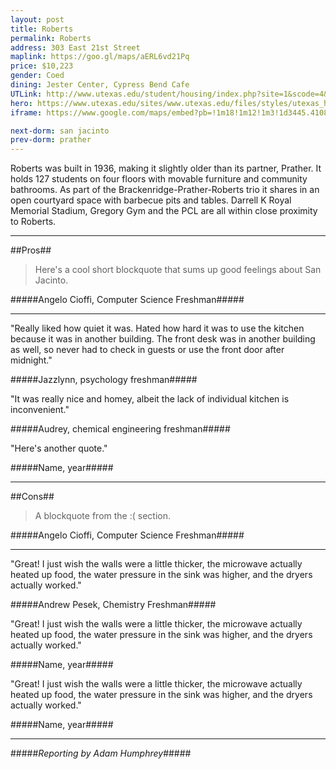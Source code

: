```yaml
---
layout: post
title: Roberts
permalink: Roberts
address: 303 East 21st Street
maplink: https://goo.gl/maps/aERL6vd21Pq
price: $10,223
gender: Coed
dining: Jester Center, Cypress Bend Cafe
UTLink: http://www.utexas.edu/student/housing/index.php?site=1&scode=4&id=145
hero: https://www.utexas.edu/sites/www.utexas.edu/files/styles/utexas_hero_photo_image/public/hero-photos/maincampus_hero.jpg?itok=i1E3qQY4
iframe: https://www.google.com/maps/embed?pb=!1m18!1m12!1m3!1d3445.410862805976!2d-97.73727138487025!3d30.282363014248837!2m3!1f0!2f0!3f0!3m2!1i1024!2i768!4f13.1!3m3!1m2!1s0x8644b59bf46b3cff%3A0x6157bcccc20130a7!2sRoberts+Hall+Dormitory+(RHD)!5e0!3m2!1sen!2sus!4v1462318909128

next-dorm: san jacinto
prev-dorm: prather
---
```


Roberts was built in 1936, making it slightly older than its partner, Prather. It holds 127 students on four floors with movable furniture and community bathrooms. As part of the Brackenridge-Prather-Roberts trio it shares in an open courtyard space with barbecue pits and tables. Darrell K Royal Memorial Stadium, Gregory Gym and the PCL are all within close proximity to Roberts.

---

##Pros##

> Here's a cool short blockquote that sums up good feelings about San Jacinto.

#####Angelo Cioffi, Computer Science Freshman#####

---

"Really liked how quiet it was. Hated how hard it was to use the kitchen because it was in another building. The front desk was in another building as well, so never had to check in guests or use the front door after midnight." 

#####Jazzlynn, psychology freshman#####

"It was really nice and homey, albeit the lack of individual kitchen is inconvenient."

#####Audrey, chemical engineering freshman#####

"Here's another quote."

#####Name, year#####

---

##Cons##

> A blockquote from the :( section.

#####Angelo Cioffi, Computer Science Freshman#####

---

"Great! I just wish the walls were a little thicker, the microwave actually heated up food, the water pressure in the sink was higher, and the dryers actually worked."

#####Andrew Pesek, Chemistry Freshman#####

"Great! I just wish the walls were a little thicker, the microwave actually heated up food, the water pressure in the sink was higher, and the dryers actually worked."

#####Name, year#####

"Great! I just wish the walls were a little thicker, the microwave actually heated up food, the water pressure in the sink was higher, and the dryers actually worked."

#####Name, year#####

---

#####_Reporting by Adam Humphrey_#####
